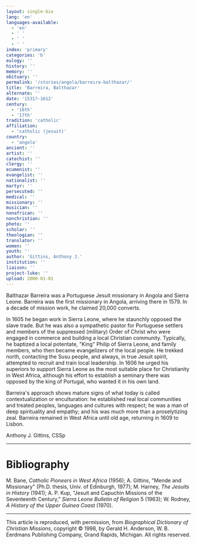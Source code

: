 ```yaml
---
layout: single-bio
lang: 'en'
languages-available:
  - 'en'
  - ' '
  - ' '
  - ' '
index: 'primary'
categories: 'b'
eulogy: ''
history: ''
memory: ''
obituary: ''
permalink: '/stories/angola/barreira-balthazar/'
title: 'Barreira, Balthazar'
alternate: ''
date: '1531?-1612'
century:
  - '16th'
  - '17th'
tradition: 'catholic'
affiliation:
  - 'catholic (jesuit)'
country:
  - 'angola'
ancient: ''
artist: ''
catechist: ''
clergy: ''
ecumenist: ''
evangelist: ''
nationalist: ''
martyr: ''
persecuted: ''
medical: ''
missionary: ''
musician: ''
nonafrican: ''
nonchristian: ''
photo: ''
scholar: ''
theologian: ''
translator: ''
women: ''
youth: ''
author: 'Gittins, Anthony J.'
institution: ''
liaison: ''
project-luke: ''
upload: 2000-01-01
---
```



Balthazar Barreira was a Portuguese Jesuit missionary in Angola and Sierra Leone. Barreira was the first missionary in Angola, arriving there in 1579. In a decade of mission work, he claimed 20,000 converts.

In 1605 he began work in Sierra Leone, where he staunchly opposed the slave trade. But he was also a sympathetic pastor for Portuguese settlers and members of the suppressed (military) Order of Christ who were engaged in commerce and building a local Christian community. Typically, he baptized a local potentate, "King" Philip of Sierra Leone, and family members, who then became evangelizers of the local people. He trekked north, contacting the Susu people, and always, in true Jesuit spirit, attempted to recruit and train local leadership. In 1606 he urged his superiors to support Sierra Leone as the most suitable place for Christianity in West Africa, although his effort to establish a seminary there was opposed by the king of Portugal, who wanted it in his own land.

Barreira's approach shows mature signs of what today is called contextualization or enculturation: he established real local communities and treated peoples, languages and cultures with respect; he was a man of deep spirituality and empathy; and his was much more than a proselytizing zeal. Barreira remained in West Africa until old age, returning in 1609 to Lisbon.

Anthony J. Gittins, CSSp

---

# Bibliography

M. Bane, *Catholic Pioneers in West Africa* (1956); A. Gittins, "Mende and Missionary" (Ph.D. thesis, Univ. of Edinburgh, 1977); M. Harney, *The Jesuits in History* (1941); A. P. Kup, "Jesuit and Capuchin Missions of the Seventeenth Century," *Sierra Leone Bulletin of Religion* 5 (1963); W. Rodney, *A History of the Upper Guinea Coast* (1970).

---

This article is reproduced, with permission, from *Biographical Dictionary of Christian Missions*, copyright © 1998, by Gerald H. Anderson, W. B. Eerdmans Publishing Company, Grand Rapids, Michigan. All rights reserved.